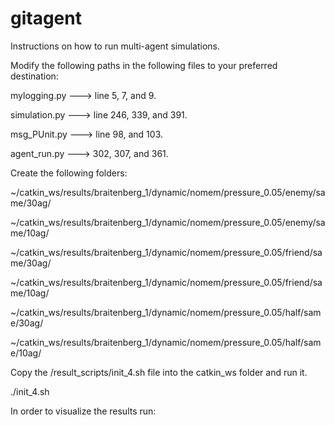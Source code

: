 # gitagent

Instructions on how to run multi-agent simulations.

Modify the following paths in the following files to your preferred destination:

mylogging.py ---> line 5, 7, and 9.

simulation.py ---> line 246, 339, and 391.

msg_PUnit.py ---> line 98, and 103.

agent_run.py ---> 302, 307, and 361.

Create the following folders:

~/catkin_ws/results/braitenberg_1/dynamic/nomem/pressure_0.05/enemy/same/30ag/

~/catkin_ws/results/braitenberg_1/dynamic/nomem/pressure_0.05/enemy/same/10ag/

~/catkin_ws/results/braitenberg_1/dynamic/nomem/pressure_0.05/friend/same/30ag/

~/catkin_ws/results/braitenberg_1/dynamic/nomem/pressure_0.05/friend/same/10ag/

~/catkin_ws/results/braitenberg_1/dynamic/nomem/pressure_0.05/half/same/30ag/

~/catkin_ws/results/braitenberg_1/dynamic/nomem/pressure_0.05/half/same/10ag/

Copy the /result_scripts/init_4.sh file into the catkin_ws folder and run it.

./init_4.sh

In order to visualize the results run:






